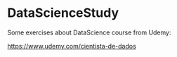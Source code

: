 # DataScienceStudy
Some exercises about DataScience course from Udemy:

https://www.udemy.com/cientista-de-dados
